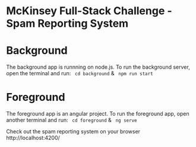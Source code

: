 # McKinsey Full-Stack Challenge - Spam Reporting System
# Background

The background app is runnning on node.js. To run the background server, open the terminal and run:
` cd background` &
` npm run start`

# Foreground

The foreground app is an angular project. To run the foreground app, open another terminal and run:
` cd foreground` &
` ng serve`

Check out the spam reporting system on your browser http://localhost:4200/



